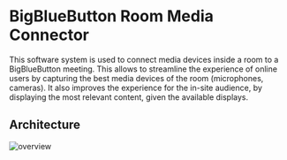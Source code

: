 # BigBlueButton Room Media Connector

This software system is used to connect media devices inside a room to a BigBlueButton meeting.
This allows to streamline the experience of online users by capturing the best media devices of the room (microphones, cameras).
It also improves the experience for the in-site audience, by displaying the most relevant content, given the available displays.

## Architecture
![overview](https://github.com/bigbluebutton/bigbluebutton-room-media-connector/assets/4281791/577f1821-a246-4fbb-bdd8-49a888a8b053)
